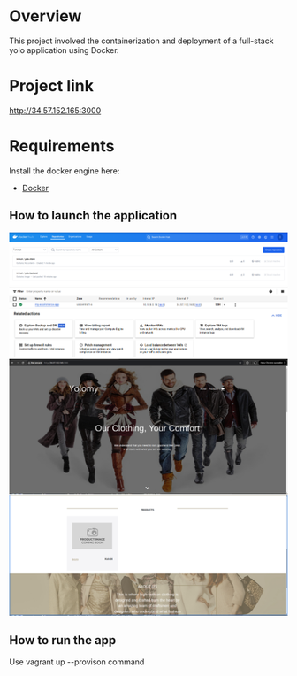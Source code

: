 # Overview
This project involved the containerization and deployment of a full-stack yolo application using Docker.

# Project link
http://34.57.152.165:3000


# Requirements
Install the docker engine here:
- [Docker](https://docs.docker.com/engine/install/) 

## How to launch the application 


![Alt text](image.png)
![Alt text](image3.png)
![Alt text](image2.png)
![Alt text](image4.png)

## How to run the app
Use vagrant up --provison command
